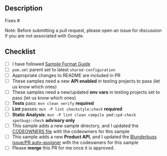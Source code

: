 ## Description

Fixes #<ISSUE-NUMBER>

Note: Before submitting a pull request, please open an issue for discussion if you are not associated with Google.

## Checklist

- [ ] I have followed [Sample Format Guide](https://github.com/GoogleCloudPlatform/java-docs-samples/blob/main/SAMPLE_FORMAT.md)
- [ ] `pom.xml` parent set to latest `shared-configuration`
- [ ] Appropriate changes to README are included in PR
- [ ] These samples need a new **API enabled** in testing projects to pass (let us know which ones)
- [ ] These samples need a new/updated **env vars** in testing projects set to pass (let us know which ones)
- [ ] **Tests** pass:   `mvn clean verify` **required**
- [ ] **Lint**  passes: `mvn -P lint checkstyle:check` **required**
- [ ] **Static Analysis**:  `mvn -P lint clean compile pmd:cpd-check spotbugs:check` **advisory only**
- [ ] This sample adds a new sample directory, and I updated the [CODEOWNERS file](https://github.com/GoogleCloudPlatform/java-docs-samples/blob/main/.github/CODEOWNERS) with the codeowners for this sample
- [ ] This sample adds a new **Product API**, and I updated the [Blunderbuss issue/PR auto-assigner](https://github.com/GoogleCloudPlatform/java-docs-samples/blob/main/.github/blunderbuss.yml) with the codeowners for this sample 
- [ ] Please **merge** this PR for me once it is approved.
